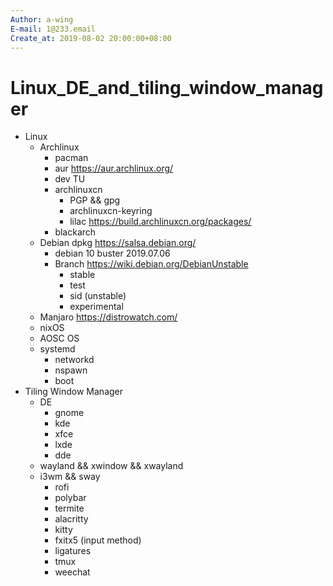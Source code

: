```yaml
---
Author: a-wing
E-mail: 1@233.email
Create_at: 2019-08-02 20:00:00+08:00
---
```


Linux_DE_and_tiling_window_manager
=====

- Linux
  - Archlinux
    - pacman
    - aur https://aur.archlinux.org/
    - dev TU
    - archlinuxcn
      - PGP && gpg
      - archlinuxcn-keyring
      - lilac https://build.archlinuxcn.org/packages/
    - blackarch
  - Debian dpkg https://salsa.debian.org/
    - debian 10 buster 2019.07.06
    - Branch https://wiki.debian.org/DebianUnstable
      - stable
      - test
      - sid (unstable)
      - experimental
  - Manjaro https://distrowatch.com/
  - nixOS
  - AOSC OS
  - systemd
    - networkd
    - nspawn
    - boot
- Tiling Window Manager
  - DE
    - gnome
    - kde
    - xfce
    - lxde
    - dde
  - wayland && xwindow && xwayland
  - i3wm && sway
    - rofi
    - polybar
    - termite
    - alacritty
    - kitty
    - fxitx5 (input method)
    - ligatures
    - tmux
    - weechat
